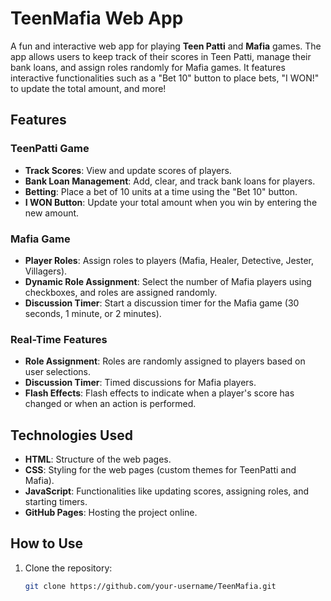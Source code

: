 # TeenMafia Web App

A fun and interactive web app for playing **Teen Patti** and **Mafia** games. The app allows users to keep track of their scores in Teen Patti, manage their bank loans, and assign roles randomly for Mafia games. It features interactive functionalities such as a "Bet 10" button to place bets, "I WON!" to update the total amount, and more!

## Features

### TeenPatti Game
- **Track Scores**: View and update scores of players.
- **Bank Loan Management**: Add, clear, and track bank loans for players.
- **Betting**: Place a bet of 10 units at a time using the "Bet 10" button.
- **I WON Button**: Update your total amount when you win by entering the new amount.

### Mafia Game
- **Player Roles**: Assign roles to players (Mafia, Healer, Detective, Jester, Villagers).
- **Dynamic Role Assignment**: Select the number of Mafia players using checkboxes, and roles are assigned randomly.
- **Discussion Timer**: Start a discussion timer for the Mafia game (30 seconds, 1 minute, or 2 minutes).

### Real-Time Features
- **Role Assignment**: Roles are randomly assigned to players based on user selections.
- **Discussion Timer**: Timed discussions for Mafia players.
- **Flash Effects**: Flash effects to indicate when a player's score has changed or when an action is performed.

## Technologies Used
- **HTML**: Structure of the web pages.
- **CSS**: Styling for the web pages (custom themes for TeenPatti and Mafia).
- **JavaScript**: Functionalities like updating scores, assigning roles, and starting timers.
- **GitHub Pages**: Hosting the project online.

## How to Use

1. Clone the repository:
   ```bash
   git clone https://github.com/your-username/TeenMafia.git
